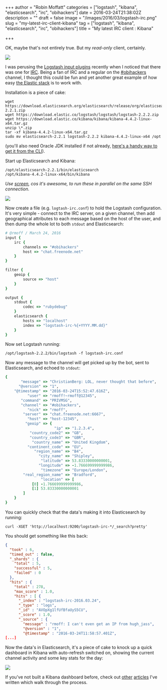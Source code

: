 +++
author = "Robin Moffatt"
categories = ["logstash", "kibana", "elasticsearch", "irc", "obihackers"]
date = 2016-03-24T21:38:02Z
description = ""
draft = false
image = "/images/2016/03/logstash-irc.png"
slug = "my-latest-irc-client-kibana"
tag = ["logstash", "kibana", "elasticsearch", "irc", "obihackers"]
title = "My latest IRC client : Kibana"

+++

OK, maybe that's not entirely true. But my *read-only* client, certainly. 

![](/content/images/2016/03/2016-03-24_21-15-30.png)

I was perusing the [Logstash input plugins](https://www.elastic.co/guide/en/logstash/current/input-plugins.html) recently when I noticed that there was one for [IRC](https://www.elastic.co/guide/en/logstash/current/plugins-inputs-irc.html). Being a fan of IRC and a regular on the [#obihackers](http://rmoff.net/2016/03/03/obihackers-irc-channel/) channel, I thought this could be fun and yet another great example of how easy [the Elastic stack](http://elastic.co) is to work with.

Installation is a piece of cake: 

```shell
wget https://download.elasticsearch.org/elasticsearch/release/org/elasticsearch/distribution/zip/elasticsearch/2.2.1/elasticsearch-2.2.1.zip
wget https://download.elastic.co/logstash/logstash/logstash-2.2.2.zip
wget https://download.elastic.co/kibana/kibana/kibana-4.4.2-linux-x64.tar.gz
unzip \*.zip
tar -xf kibana-4.4.2-linux-x64.tar.gz
sudo mv elasticsearch-2.2.1 logstash-2.2.2 kibana-4.4.2-linux-x64 /opt
```

(you'll also need Oracle JDK installed if not already, [here's a handy way to get it from the CLI](http://www.jamescoyle.net/how-to/1897-download-oracle-java-from-the-terminal-with-wget)). 

Start up Elasticsearch and Kibana: 

```shell
/opt/elasticsearch-2.2.1/bin/elasticsearch
/opt/kibana-4.4.2-linux-x64/bin/kibana
```

*Use [screen](https://en.wikipedia.org/wiki/GNU_Screen), cos it's awesome, to run these in parallel on the same SSH connection.* 

![](/content/images/2016/03/2016-03-24_21-00-03.png)

Now create a file (e.g. `logtash-irc.conf`) to hold the Logstash configuration. It's very simple - connect to the IRC server, on a given channel, then add geographical attributes to each message based on the host of the user, and then dump the whole lot to both `stdout` and Elasticsearch: 

```ruby
# @rmoff / March 24, 2016
input {
    irc {
        channels => "#obihackers"
        host => "chat.freenode.net"
    }
}

filter {
    geoip {
        source => "host"
    }
}

output {
    stdout {
        codec => "rubydebug"
    }
    elasticsearch {
        hosts => "localhost"
        index => "logstash-irc-%{+YYYY.MM.dd}"
    }
}
```

Now set Logstash running: 

```shell
/opt/logstash-2.2.2/bin/logstash -f logstash-irc.conf
```

Now any message to the channel will get picked up by the bot, sent to Elasticsearch, and echoed to `stdout`: 

```ruby
{
       "message" => "ChristianBerg: LOL, never thought that before",
      "@version" => "1",
    "@timestamp" => "2016-03-24T15:52:47.616Z",
          "user" => "rmoff!~rmoff@12345",
       "command" => "PRIVMSG",
       "channel" => "#obihackers",
          "nick" => "rmoff",
        "server" => "chat.freenode.net:6667",
          "host" => "host-12345",
         "geoip" => {
                      "ip" => "1.2.3.4",
           "country_code2" => "GB",
           "country_code3" => "GBR",
            "country_name" => "United Kingdom",
          "continent_code" => "EU",
             "region_name" => "B4",
               "city_name" => "Shipley",
                "latitude" => 53.83330000000001,
               "longitude" => -1.766699999999986,
                "timezone" => "Europe/London",
        "real_region_name" => "Bradford",
                "location" => [
            [0] -1.766699999999986,
            [1] 53.83330000000001
        ]
    }
}
```

You can quickly check that the data's making it into Elasticsearch by running: 

```shell
curl -XGET 'http://localhost:9200/logstash-irc-*/_search?pretty'
```

You should get something like this back: 

```json
{
  "took" : 6,
  "timed_out" : false,
  "_shards" : {
    "total" : 5,
    "successful" : 5,
    "failed" : 0
  },
  "hits" : {
    "total" : 278,
    "max_score" : 1.0,
    "hits" : [ {
      "_index" : "logstash-irc-2016.03.24",
      "_type" : "logs",
      "_id" : "AVOpXg1lfUfBfaUyS5CU",
      "_score" : 1.0,
      "_source" : {
        "message" : "rmoff: I can't even get an IP from hugh_jass",
        "@version" : "1",
        "@timestamp" : "2016-03-24T11:58:57.401Z",
[...]
```
Now the data's in Elasticsearch, it's a piece of cake to knock up a quick dashboard in Kibana with auto-refresh switched on, showing the current channel activity and some key stats for the day: 

![](/content/images/2016/03/2016-03-24_21-13-16.png)

If you've not built a Kibana dashboard before, check out [other](https://www.elastic.co/blog/visualising-oracle-performance-data-with-the-elastic-stack) [articles](http://www.rittmanmead.com/2015/04/using-the-elk-stack-to-analyse-donors-choose-data/) I've written which walk through the process.
